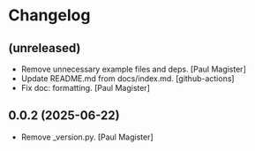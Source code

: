 Changelog
=========


(unreleased)
------------
- Remove unnecessary example files and deps. [Paul Magister]
- Update README.md from docs/index.md. [github-actions]
- Fix doc: formatting. [Paul Magister]


0.0.2 (2025-06-22)
------------------
- Remove _version.py. [Paul Magister]


